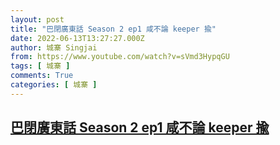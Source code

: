 ```yaml
---
layout: post
title: "巴閉廣東話 Season 2 ep1 咸不論 keeper 揄"
date: 2022-06-13T13:27:27.000Z
author: 城寨 Singjai
from: https://www.youtube.com/watch?v=sVmd3HypqGU
tags: [ 城寨 ]
comments: True
categories: [ 城寨 ]
---
```

<!--1655126847000-->
[巴閉廣東話 Season 2 ep1 咸不論 keeper 揄](https://www.youtube.com/watch?v=sVmd3HypqGU)
------

<div>

</div>

